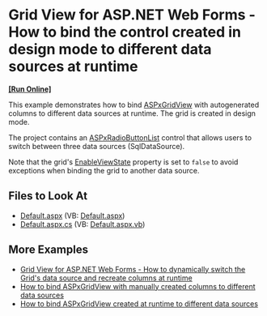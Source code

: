 # Grid View for ASP.NET Web Forms - How to bind the control created in design mode to different data sources at runtime
<!-- run online -->
**[[Run Online]](https://codecentral.devexpress.com/e2965/)**
<!-- run online end -->

This example demonstrates how to bind [ASPxGridView](https://docs.devexpress.com/AspNet/DevExpress.Web.ASPxGridView) with autogenerated columns to different data sources at runtime. The grid is created in design mode.

The project contains an [ASPxRadioButtonList](https://docs.devexpress.com/AspNet/DevExpress.Web.ASPxRadioButtonList) control that allows users to switch between three data sources (SqlDataSource). 

Note that the grid's [EnableViewState](https://docs.microsoft.com/en-us/dotnet/api/system.web.ui.control.enableviewstate#System_Web_UI_Control_EnableViewState) property is set to `false` to avoid exceptions when binding the grid to another data source.

## Files to Look At

<!-- default file list -->
- [Default.aspx](./CS/WebSite/Default.aspx) (VB: [Default.aspx](./VB/WebSite/Default.aspx))
- [Default.aspx.cs](./CS/WebSite/Default.aspx.cs) (VB: [Default.aspx.vb](./VB/WebSite/Default.aspx.vb))
<!-- default file list end -->

## More Examples

- [Grid View for ASP.NET Web Forms - How to dynamically switch the Grid's data source and recreate columns at runtime](https://github.com/DevExpress-Examples/aspxgridview-switch-grid-data-source-and-recreate-columns-at-runtime)
- [How to bind ASPxGridView with manually created columns to different data sources](https://github.com/DevExpress-Examples/how-to-bind-aspxgridview-with-manually-created-columns-to-different-data-sources-e2967)
- [How to bind ASPxGridView created at runtime to different data sources](https://github.com/DevExpress-Examples/how-to-bind-aspxgridview-created-at-runtime-to-different-data-sources-e2968)